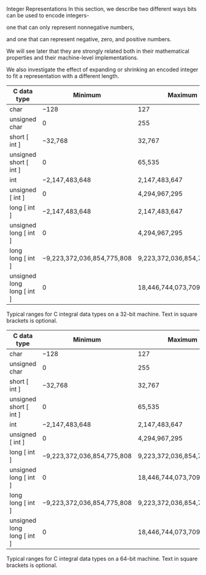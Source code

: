 Integer Representations
In this section, we describe two different ways bits can be used to encode integers-

one that can only represent nonnegative numbers, 

and one that can represent negative, zero, and positive numbers. 

We will see later that they are strongly related both in their mathematical properties 
and their machine-level implementations. 

We also investigate the effect of expanding or shrinking an encoded integer 
to fit a representation with a different length.

| C data type | Minimum | Maximum |
| --- | --- | --- |
|  char|−128   | 127 |
|unsigned char  |0  | 255 |
| short [ int ] | −32,768 | 32,767 |
|unsigned short [ int ]  | 0 | 65,535 |
|int  |−2,147,483,648  |  2,147,483,647|
| unsigned [ int ] |  0| 4,294,967,295 |
|long [ int ]  | −2,147,483,648 |2,147,483,647  |
|unsigned long [ int ]  |  0|4,294,967,295  |
| long long [ int ] |−9,223,372,036,854,775,808  | 9,223,372,036,854,775,807 |
|unsigned long long [ int ]  | 0  | 18,446,744,073,709,551,615 |
Typical ranges for C integral data types on a 32-bit machine. Text in
square brackets is optional.



| C data type | Minimum | Maximum |
| --- | --- | --- |
|char|−128|127|
|unsigned char|0|255|
|short [ int ]|−32,768|32,767|
|unsigned short [ int ]|0|65,535|
|int|−2,147,483,648|2,147,483,647|
|unsigned [ int ]|0|4,294,967,295|
|long [ int ]|−9,223,372,036,854,775,808|9,223,372,036,854,775,807|
|unsigned long [ int ]|0|18,446,744,073,709,551,615|
|long long [ int ]|−9,223,372,036,854,775,808|9,223,372,036,854,775,807|
|unsigned long long [ int ]|0 |18,446,744,073,709,551,615|
Typical ranges for C integral data types on a 64-bit machine. Text in
square brackets is optional.